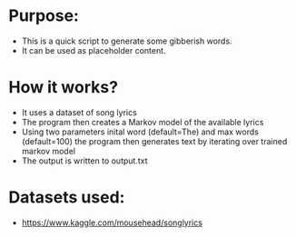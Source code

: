 # Purpose:
- This is a quick script to generate some gibberish words.
- It can be used as placeholder content.

# How it works?
- It uses a dataset of song lyrics
- The program then creates a Markov model of the available lyrics
- Using two parameters inital word (default=The) and max words (default=100) the program then generates text by iterating over trained markov model
- The output is written to output.txt
# Datasets used:
- https://www.kaggle.com/mousehead/songlyrics